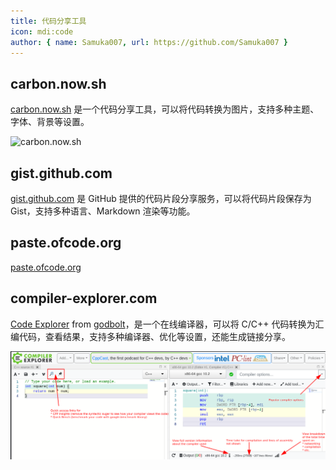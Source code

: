 ```yaml
---
title: 代码分享工具
icon: mdi:code
author: { name: Samuka007, url: https://github.com/Samuka007 }
---
```


## carbon.now.sh

[carbon.now.sh](https://carbon.now.sh) 是一个代码分享工具，可以将代码转换为图片，支持多种主题、字体、背景等设置。

![carbon.now.sh](https://user-images.githubusercontent.com/8397708/63456416-b27d1a80-c403-11e9-9572-105b089be885.png)

## gist.github.com

[gist.github.com](https://gist.github.com) 是 GitHub 提供的代码片段分享服务，可以将代码片段保存为 Gist，支持多种语言、Markdown 渲染等功能。

## paste.ofcode.org

[paste.ofcode.org](https://paste.ofcode.org)

## compiler-explorer.com

[Code Explorer](https://compiler-explorer.com) from [godbolt](https://godbolt.org)，是一个在线编译器，可以将 C/C++ 代码转换为汇编代码，查看结果，支持多种编译器、优化等设置，还能生成链接分享。

![compiler-explorer.com](https://github.com/compiler-explorer/compiler-explorer/raw/main/docs/images/brief_overview.png)

<DiscourseComments />
